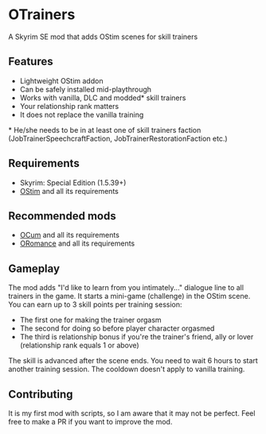 # OTrainers
A Skyrim SE mod that adds OStim scenes for skill trainers

## Features
* Lightweight OStim addon
* Can be safely installed mid-playthrough
* Works with vanilla, DLC and modded* skill trainers
* Your relationship rank matters
* It does not replace the vanilla training

\* He/she needs to be in at least one of skill trainers faction (JobTrainerSpeechcraftFaction, JobTrainerRestorationFaction etc.)

## Requirements
* Skyrim: Special Edition (1.5.39+)
* [OStim](https://github.com/Sairion350/OStim) and all its requirements

## Recommended mods
* [OCum](https://github.com/Sairion350/OCum) and all its requirements﻿
* [ORomance](https://github.com/Sairion350/ORomance) and all its requirements﻿

## Gameplay
The mod adds "I'd like to learn <skill> from you intimately..." dialogue line to all trainers in the game. It starts a mini-game (challenge) in the OStim scene. You can earn up to 3 skill points per training session:
* The first one for making the trainer orgasm
* The second for doing so before player character orgasmed
* The third is relationship bonus if you're the trainer's friend, ally or lover (relationship rank equals 1 or above)

The skill is advanced after the scene ends. You need to wait 6 hours to start another training session. The cooldown doesn't apply to vanilla training.

## Contributing
It is my first mod with scripts, so I am aware that it may not be perfect. Feel free to make a PR if you want to improve the mod.
